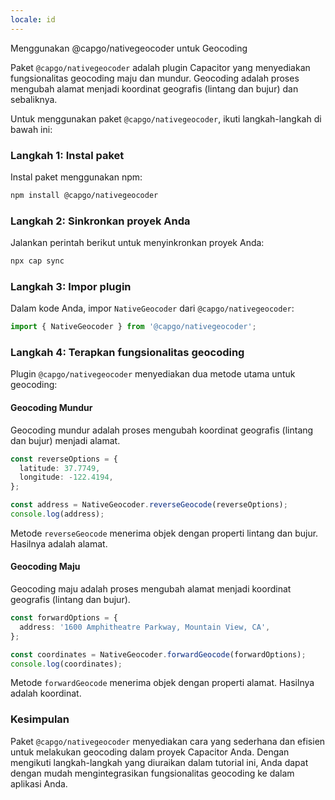 ```yaml
---
locale: id
---
```


Menggunakan @capgo/nativegeocoder untuk Geocoding

Paket `@capgo/nativegeocoder` adalah plugin Capacitor yang menyediakan fungsionalitas geocoding maju dan mundur. Geocoding adalah proses mengubah alamat menjadi koordinat geografis (lintang dan bujur) dan sebaliknya.

Untuk menggunakan paket `@capgo/nativegeocoder`, ikuti langkah-langkah di bawah ini:

### Langkah 1: Instal paket

Instal paket menggunakan npm:

```bash
npm install @capgo/nativegeocoder
```

### Langkah 2: Sinkronkan proyek Anda

Jalankan perintah berikut untuk menyinkronkan proyek Anda:

```bash
npx cap sync
```

### Langkah 3: Impor plugin

Dalam kode Anda, impor `NativeGeocoder` dari `@capgo/nativegeocoder`:

```javascript
import { NativeGeocoder } from '@capgo/nativegeocoder';
```

### Langkah 4: Terapkan fungsionalitas geocoding

Plugin `@capgo/nativegeocoder` menyediakan dua metode utama untuk geocoding:

#### Geocoding Mundur

Geocoding mundur adalah proses mengubah koordinat geografis (lintang dan bujur) menjadi alamat.

```typescript
const reverseOptions = {
  latitude: 37.7749,
  longitude: -122.4194,
};

const address = NativeGeocoder.reverseGeocode(reverseOptions);
console.log(address);
```

Metode `reverseGeocode` menerima objek dengan properti lintang dan bujur. Hasilnya adalah alamat.

#### Geocoding Maju

Geocoding maju adalah proses mengubah alamat menjadi koordinat geografis (lintang dan bujur).

```typescript
const forwardOptions = {
  address: '1600 Amphitheatre Parkway, Mountain View, CA',
};

const coordinates = NativeGeocoder.forwardGeocode(forwardOptions);
console.log(coordinates);
```

Metode `forwardGeocode` menerima objek dengan properti alamat. Hasilnya adalah koordinat.

### Kesimpulan

Paket `@capgo/nativegeocoder` menyediakan cara yang sederhana dan efisien untuk melakukan geocoding dalam proyek Capacitor Anda. Dengan mengikuti langkah-langkah yang diuraikan dalam tutorial ini, Anda dapat dengan mudah mengintegrasikan fungsionalitas geocoding ke dalam aplikasi Anda.